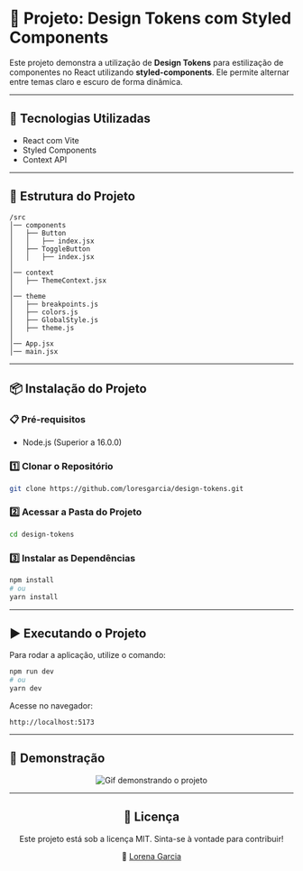 # 📌 Projeto: Design Tokens com Styled Components

Este projeto demonstra a utilização de **Design Tokens** para estilização de componentes no React utilizando **styled-components**. Ele permite alternar entre temas claro e escuro de forma dinâmica.

---

## 🚀 Tecnologias Utilizadas

- React com Vite
- Styled Components
- Context API

---

## 📂 Estrutura do Projeto

```
/src
│── components
│   ├── Button
│   │   ├── index.jsx
│   ├── ToggleButton
│   │   ├── index.jsx
│
│── context
│   ├── ThemeContext.jsx
│
│── theme
│   ├── breakpoints.js
│   ├── colors.js
│   ├── GlobalStyle.js
│   ├── theme.js
│
│── App.jsx
│── main.jsx
```

---

## 📦 Instalação do Projeto
### 📋 Pré-requisitos

- Node.js (Superior a 16.0.0)

### 1️⃣ Clonar o Repositório

```sh
git clone https://github.com/loresgarcia/design-tokens.git
```

### 2️⃣ Acessar a Pasta do Projeto

```sh
cd design-tokens
```

### 3️⃣ Instalar as Dependências

```sh
npm install
# ou
yarn install
```

---

## ▶️ Executando o Projeto

Para rodar a aplicação, utilize o comando:

```sh
npm run dev
# ou
yarn dev
```

Acesse no navegador:
```
http://localhost:5173
```

---

## 🎥 Demonstração

<div align="center"> 
  <img src="https://media0.giphy.com/media/v1.Y2lkPTc5MGI3NjExYWxscnQyb29pODM4bm9hbHBzMHhsemZzNWQ2anVoYjZkeXg1ZWJvOSZlcD12MV9pbnRlcm5hbF9naWZfYnlfaWQmY3Q9Zw/LnSk7EhgVUIw9mlTx5/giphy.gif" alt="Gif demonstrando o projeto" />

---


## 📜 Licença

Este projeto está sob a licença MIT. Sinta-se à vontade para contribuir!

🔗 [Lorena Garcia](https://github.com/loresgarcia)


